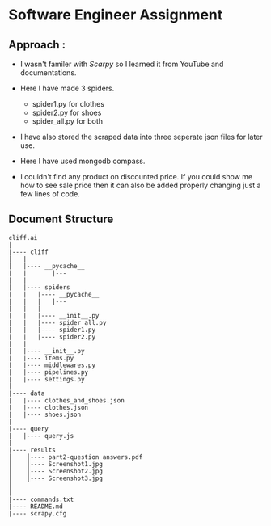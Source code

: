 # Software Engineer Assignment

## Approach : 

* I wasn't familer with  *Scarpy* so I learned it from YouTube and documentations. 
* Here I have made 3 spiders. 
    * spider1.py for clothes 
    * spider2.py for shoes
    * spider_all.py for both
* I have also stored the scraped data into three seperate json files for later use.

* Here I have used mongodb compass.

* I couldn't find any product on discounted price. If you could show me how to see sale price then it can also be added properly changing just a few lines of code. 


## Document Structure 

```
cliff.ai
│
|---- cliff
│   |
|   |---- __pycache__ 
|   |       |---
|   |
|   |---- spiders
|   |   |---- __pycache__
|   |   |   |---
|   |   |
|   |   |---- __init__.py
|   |   |---- spider_all.py
|   |   |---- spider1.py
|   |   |---- spider2.py
|   |
|   |---- __init__.py
|   |---- items.py
|   |---- middlewares.py
|   |---- pipelines.py
|   |---- settings.py
│
|---- data
|   |---- clothes_and_shoes.json
|   |---- clothes.json
|   |---- shoes.json
|
|---- query
|   |---- query.js
|
|---- results
│    │---- part2-question answers.pdf
│    │---- Screenshot1.jpg
│    │---- Screenshot2.jpg
│    │---- Screenshot3.jpg
│      
│   
|---- commands.txt
|---- README.md
|---- scrapy.cfg

```